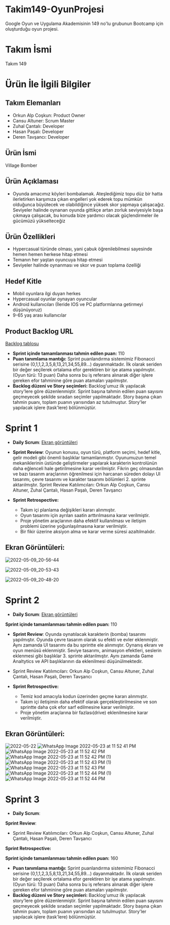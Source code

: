 # Takim149-OyunProjesi
Google Oyun ve Uygulama Akademisinin 149 no'lu grubunun Bootcamp için oluşturduğu oyun projesi.

# **Takım İsmi**
Takım 149

# Ürün İle İlgili Bilgiler

## Takım Elemanları
- Orkun Alp Coşkun: Product Owner
- Cansu Altuner: Scrum Master
- Zuhal Çantalı: Developer
- Hasan Paşalı: Developer
- Deren Tavşancı: Developer

## Ürün İsmi
Village Bomber

## Ürün Açıklaması
- Oyunda amacımız köyleri bombalamak. Ateşlediğimiz topu düz bir hatta ilerletirken karşımıza çıkan engelleri yok ederek topu mümkün olduğunca büyütecek ve olabildiğince yüksek skor yapmaya çalışacağız. Seviyeler halinde oynanan oyunda gittikçe artan zorluk seviyesiyle başa çıkmaya çalışacak, bu konuda bize yardımcı olacak güçlendirmeler ile gücümüzü yükselteceğiz

## Ürün Özellikleri
- Hypercasual türünde olması, yani çabuk öğrenilebilmesi sayesinde hemen hemen herkese hitap etmesi
- Temanın her yaştan oyuncuya hitap etmesi
- Seviyeler halinde oynanması ve skor ve puan toplama özelliği


## Hedef Kitle
- Mobil oyunlara ilgi duyan herkes
- Hypercasual oyunlar oynayan oyuncular
- Android kullanıcıları (İleride IOS ve PC platformlarına getirmeyi düşünüyoruz)
- 9-65 yaş arası kullanıcılar

## Product Backlog URL
[Backlog tablosu](https://miro.com/app/board/uXjVO2lM8hs=/?share_link_id=531225080181)
- **Sprint içinde tamamlanması tahmin edilen puan:** 110
- **Puan tanımlama mantığı:** Sprint puanlandırma sistemimiz Fibonacci serisine (0,1,1,2,3,5,8,13,21,34,55,89...) dayanmaktadır. İlk olarak seriden bir değer seçilerek ortalama efor gerektiren bir işe atama yapılmıştır. (Oyun türü: 13 puan) Daha sonra bu iş referans alınarak diğer işlere gereken efor tahminine göre puan atamaları yapılmıştır. 
- **Backlog düzeni ve Story seçimleri:** Backlog'umuz ilk yapılacak story'lere göre düzenlenmiştir. Sprint başına tahmin edilen puan sayısını geçmeyecek şekilde sıradan seçimler yapılmaktadır. Story başına çıkan tahmin puanı, toplam puanın yarısından az tutulmuştur. Story'ler yapılacak işlere (task'lere) bölünmüştür.


# Sprint 1
- **Daily Scrum**: 
  [Ekran görüntüleri](https://github.com/HPasali/Takim149-OyunProjesi/files/8647829/Daily_Scrumlar.docx)
  
- **Sprint Review**: Oyunun konusu, oyun türü, platform seçimi, hedef kitle, gelir modeli gibi önemli başlıklar tamamlanmıştır. Oyunumuzun temel mekaniklerinin üstünde geliştirmeler yapılarak karakterin kontrolünün daha eğlenceli hale getirilmesine karar verilmiştir. Fikrin geç olmasından ve bazı tasarım araçlarının öğrenilmesi için harcanan süreden dolayı UI tasarımı, çevre tasarımı ve karakter tasarımı bölümleri 2. sprinte aktarılmıştır.  Sprint Review Katılımcıları:
Orkun Alp Coşkun,
Cansu Altuner,
Zuhal Çantalı,
Hasan Paşalı,
Deren Tavşancı

- **Sprint Retrospective:**
   - Takım içi planlama değişikleri kararı alınmıştır.
   - Oyun tasarımı için ayrılan saatin arttırılmasına karar verilmiştir.
   - Proje yönetim araçlarının daha efektif kullanılması ve iletişim problemi üzerine yoğunlaşılmasına karar verilmiştir.
   - Bir fikir üzerine aksiyon alma ve karar verme süresi azaltılmalıdır.

##  Ekran Görüntüleri:
 

   ![2022-05-09_20-56-44](https://user-images.githubusercontent.com/89143761/167476821-187f128c-7a72-4c94-a1a0-5e1f78b9918b.png)

   ![2022-05-09_20-53-43](https://user-images.githubusercontent.com/89143761/167476853-a9734bd9-150d-4eff-b6cf-8abd5183c3a7.png)

  ![2022-05-09_20-48-20](https://user-images.githubusercontent.com/89143761/167476869-b7ef4cb0-83ba-4982-95cd-5ad35baf3ada.png)  
  

# Sprint 2
- **Daily Scrum**: [Ekran görüntüleri](https://github.com/HPasali/Takim149-OyunProjesi/files/8749487/Daily.Scrum.2.docx)


 **Sprint içinde tamamlanması tahmin edilen puan:** 110
- **Sprint Review**: Oyunda oynatılacak karakterin (bomba) tasarımı yapılmıştır. Oyunda çevre tasarım olarak su efekti ve evler eklenmiştir.   Aynı zamanda UI tasarımı da bu sprintte ele alınmıştır. Oynanış ekranı ve oyun menüsü eklenmiştir. Seviye tasarımı, animasyon efektleri, seslerin eklenmesi gibi başlıklar 3. sprinte aktarılmıştır. Aynı zamanda Game Analtytics ve API başlıklarının da eklenilmesi düşünülmektedir.
-   Sprint Review Katılımcıları:
Orkun Alp Coşkun,
Cansu Altuner,
Zuhal Çantalı,
Hasan Paşalı,
Deren Tavşancı


- **Sprint Retrospective:** 
  - Temiz kod amacıyla kodun üzerinden geçme kararı alınmıştır.
  - Takım içi iletişimin daha efektif olarak gerçekleştirilmesine ve son sprintte daha çok efor sarf edilmesine karar verilmiştir.
  - Proje yönetim araçlarına bir fazlası(drive) eklenilmesine karar verilmiştir.
 
##  Ekran Görüntüleri:

![2022-05-22](https://user-images.githubusercontent.com/43794494/169706281-cd1710d7-a464-4c71-b886-e0cbbe2ac0c0.jpeg)
![WhatsApp Image 2022-05-23 at 11 52 41 PM](https://user-images.githubusercontent.com/43794494/169904859-b7d0f03d-ac93-4f54-ad47-4a8e813e43fb.jpeg)
![WhatsApp Image 2022-05-23 at 11 52 42 PM](https://user-images.githubusercontent.com/43794494/169904872-e76f13f5-0db4-4a69-a637-2940761e5620.jpeg)
![WhatsApp Image 2022-05-23 at 11 52 42 PM (1)](https://user-images.githubusercontent.com/43794494/169904884-d2bce0d3-7acd-4d00-81c4-5382d198a03b.jpeg)
![WhatsApp Image 2022-05-23 at 11 52 43 PM (1)](https://user-images.githubusercontent.com/43794494/169904897-9e52d235-912a-4d73-9612-dc798d34da2c.jpeg)
![WhatsApp Image 2022-05-23 at 11 52 43 PM](https://user-images.githubusercontent.com/43794494/169904904-44954065-4171-409c-881a-752d7231d4ba.jpeg)
![WhatsApp Image 2022-05-23 at 11 52 44 PM (1)](https://user-images.githubusercontent.com/43794494/169904916-d8298e3d-5c66-4894-9344-49f165a68179.jpeg)
![WhatsApp Image 2022-05-23 at 11 52 44 PM](https://user-images.githubusercontent.com/43794494/169904923-b3de45c7-f235-4626-be79-85f53a62d9da.jpeg)


# Sprint 3
- **Daily Scrum**: 

**Sprint Review**: 
- Sprint Review Katılımcıları:
Orkun Alp Coşkun,
Cansu Altuner,
Zuhal Çantalı,
Hasan Paşalı,
Deren Tavşancı

**Sprint Retrospective:**

 **Sprint içinde tamamlanması tahmin edilen puan:** 160
- **Puan tanımlama mantığı:** Sprint puanlandırma sistemimiz Fibonacci serisine (0,1,1,2,3,5,8,13,21,34,55,89...) dayanmaktadır. İlk olarak seriden bir değer seçilerek ortalama efor gerektiren bir işe atama yapılmıştır. (Oyun türü: 13 puan) Daha sonra bu iş referans alınarak diğer işlere gereken efor tahminine göre puan atamaları yapılmıştır. 
- **Backlog düzeni ve Story seçimleri:** Backlog'umuz ilk yapılacak story'lere göre düzenlenmiştir. Sprint başına tahmin edilen puan sayısını geçmeyecek şekilde sıradan seçimler yapılmaktadır. Story başına çıkan tahmin puanı, toplam puanın yarısından az tutulmuştur. Story'ler yapılacak işlere (task'lere) bölünmüştür.

